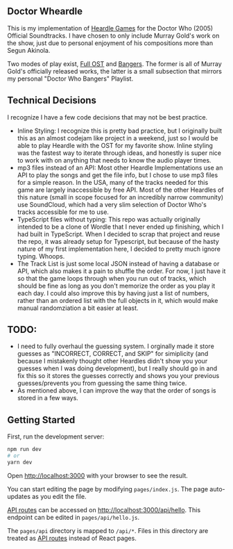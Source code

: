 ## Doctor Wheardle

This is my implementation of [Heardle Games](https://heardle.moe/) for the Doctor Who (2005) Official Soundtracks. I have chosen to only include Murray Gold's work on the show, just due to personal enjoyment of his compositions more than Segun Akinola.

Two modes of play exist, [Full OST](https://doctor-wheardle.vercel.app/game) and [Bangers](https://doctor-wheardle.vercel.app/bangers). The former is all of Murray Gold's officially released works, the latter is a small subsection that mirrors my personal "Doctor Who Bangers" Playlist.

## Technical Decisions

I recognize I have  a few code decisions that may not be best practice.
* Inline Styling: I recognize this is pretty bad practice, but I originally built this as an almost codejam like project in a weekend, just so I would be able to play Heardle with the OST for my favorite show. Inline styling was the fastest way to iterate through ideas, and honestly is super nice to work with on anything that needs to know the audio player times.
* mp3 files instead of an API: Most other Heardle Implementations use an API to play the songs and get the file info, but I chose to use mp3 files for a simple reason. In the USA, many of the tracks needed for this game are largely inaccessible by free API. Most of the other Heardles of this nature (small in scope focused for an incredibly narrow community) use SoundCloud, which had a very slim selection of Doctor Who's tracks accessible for me to use.
* TypeScript files without typing: This repo was actually originally intended to be a clone of Wordle that I never ended up finishing, which I had built in TypeScript. When I decided to scrap that project and reuse the repo, it was already setup for Typescript, but because of the hasty nature of my first implementation here, I decided to pretty much ignore typing. Whoops.
* The Track List is just some local JSON instead of having a database or API, which also makes it a pain to shuffle the order. For now, I just have it so that the game loops through when you run out of tracks, which should be fine as long as you don't memorize the order as you play it each day. I could also improve this by having just a list of numbers, rather than an ordered list with the full objects in it, which would make manual randomziation a bit easier at least.

## TODO:
* I need to fully overhaul the guessing system. I orginally made it store guesses as "INCORRECT, CORRECT, and SKIP" for simiplicity (and because I mistakenly thought other Heardles didn't show you your guesses when I was doing development), but I really should go in and fix this so it stores the guesses correctly and shows you your previous guesses/prevents you from guessing the same thing twice.
* As mentioned above, I can improve the way that the order of songs is stored in a few ways.

## Getting Started

First, run the development server:

```bash
npm run dev
# or
yarn dev
```

Open [http://localhost:3000](http://localhost:3000) with your browser to see the result.

You can start editing the page by modifying `pages/index.js`. The page auto-updates as you edit the file.

[API routes](https://nextjs.org/docs/api-routes/introduction) can be accessed on [http://localhost:3000/api/hello](http://localhost:3000/api/hello). This endpoint can be edited in `pages/api/hello.js`.

The `pages/api` directory is mapped to `/api/*`. Files in this directory are treated as [API routes](https://nextjs.org/docs/api-routes/introduction) instead of React pages.
